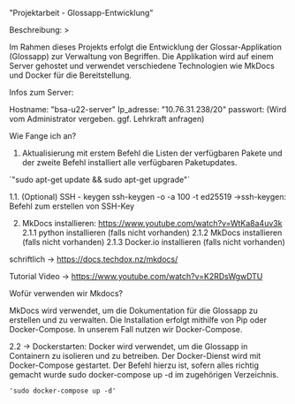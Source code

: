 "Projektarbeit -  Glossapp-Entwicklung"

Beschreibung: >

Im Rahmen dieses Projekts erfolgt die Entwicklung der Glossar-Applikation (Glossapp) zur Verwaltung von Begriffen.
Die Applikation wird auf einem Server gehostet und verwendet verschiedene Technologien wie MkDocs und Docker für die Bereitstellung.

Infos zum Server:

  Hostname: "bsa-u22-server"
  Ip_adresse: "10.76.31.238/20"
  passwort: (Wird vom Administrator vergeben. ggf. Lehrkraft anfragen)


Wie Fange ich an?

1. Aktualisierung mit erstem Befehl die Listen der verfügbaren Pakete und der zweite Befehl installiert alle verfügbaren Paketupdates.

´"sudo apt-get update && sudo apt-get upgrade"´

1.1.  (Optional) SSH - keygen
ssh-keygen -o -a 100 -t ed25519
    ->ssh-keygen: Befehl zum erstellen von SSH-Key

2. MkDocs installieren:
    https://www.youtube.com/watch?v=WtKa8a4uv3k
    2.1.1 python installieren       (falls nicht vorhanden)
    2.1.2 MkDocs installieren       (falls nicht vorhanden)
    2.1.3 Docker.io installieren    (falls nicht vorhanden)


schriftlich ->      https://docs.techdox.nz/mkdocs/

Tutorial Video ->   https://www.youtube.com/watch?v=K2RDsWgwDTU

Wofür verwenden wir Mkdocs?

MkDocs wird verwendet, um die Dokumentation für die Glossapp zu erstellen und zu verwalten.
Die Installation erfolgt mithilfe von Pip oder Docker-Compose. In unserem Fall nutzen wir Docker-Compose.


2.2 -> Dockerstarten:
    Docker wird verwendet, um die Glossapp in Containern zu isolieren und zu betreiben.
    Der Docker-Dienst wird mit Docker-Compose gestartet.
    Der Befehl hierzu ist, sofern alles richtig gemacht wurde sudo docker-compose up -d im zugehörigen Verzeichnis.

    'sudo docker-compose up -d'
